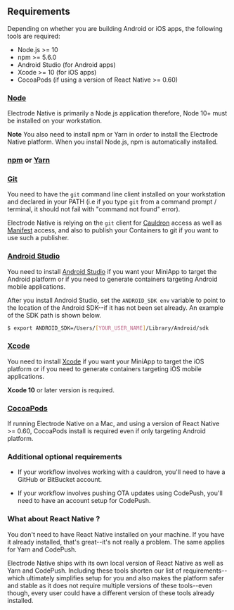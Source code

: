 ## Requirements

Depending on whether you are building Android or iOS apps, the following tools are required:

- Node.js >= 10
- npm >= 5.6.0
- Android Studio (for Android apps)
- Xcode >= 10 (for iOS apps)
- CocoaPods (if using a version of React Native >= 0.60)

### [Node](https://nodejs.org/en/)

Electrode Native is primarily a Node.js application therefore, Node 10+ must be installed on your workstation.

**Note** You also need to install npm or Yarn in order to install the Electrode Native platform. When you install Node.js, npm is automatically installed.

### [npm](https://npmsjs.com) or [Yarn](https://yarnpkg.com)

### [Git](https://git-scm.com/downloads)

You need to have the `git` command line client installed on your workstation and declared in your PATH (i.e if you type `git` from a command prompt / terminal, it should not fail with "command not found" error).

Electrode Native is relying on the `git` client for [Cauldron](../platform-parts/cauldron/index.md) access as well as [Manifest](../platform-parts/manifest/index.md) access, and also to publish your Containers to git if you want to use such a publisher.

### [Android Studio](https://developer.android.com/studio/index.html)

You need to install [Android Studio](https://developer.android.com/studio/index.html) if you want your MiniApp to target the Android platform or if you need to generate containers targeting Android mobile applications.

After you install Android Studio, set the `ANDROID_SDK env` variable to point to the location of the Android SDK--if it has not been set already. An example of the SDK path is shown below.

```bash
$ export ANDROID_SDK=/Users/[YOUR_USER_NAME]/Library/Android/sdk
```

### [Xcode](https://developer.apple.com/xcode/)

You need to install [Xcode](https://developer.apple.com/xcode/) if you want your MiniApp to target the iOS platform or if you need to generate containers targeting iOS mobile applications.

**Xcode 10** or later version is required.

### [CocoaPods](https://cocoapods.org/)

If running Electrode Native on a Mac, and using a version of React Native >= 0.60, CocoaPods install is required even if only targeting Android platform.

### Additional optional requirements

- If your workflow involves working with a cauldron, you'll need to have a GitHub or BitBucket account.

- If your workflow involves pushing OTA updates using CodePush, you'll need to have an account setup for CodePush.

### What about React Native ?

You don't need to have React Native installed on your machine. If you have it already installed, that's great--it's not really a problem. The same applies for Yarn and CodePush.

Electrode Native ships with its own local version of React Native as well as Yarn and CodePush. Including these tools shorten our list of requirements--which ultimately simplifies setup for you and also makes the platform safer and stable as it does not require multiple versions of these tools--even though, every user could have a different version of these tools already installed.
